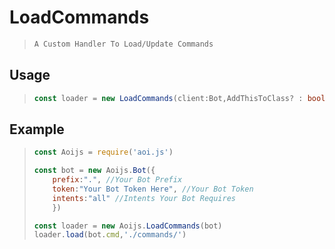 # LoadCommands 
> ```js
> A Custom Handler To Load/Update Commands
> ```
## Usage
>```ts
> const loader = new LoadCommands(client:Bot,AddThisToClass? : boolean)
>```
## Example 
>```js
>const Aoijs = require('aoi.js')
>
>const bot = new Aoijs.Bot({
>     prefix:".", //Your Bot Prefix
>     token:"Your Bot Token Here", //Your Bot Token
>     intents:"all" //Intents Your Bot Requires 
>     })
>
>const loader = new Aoijs.LoadCommands(bot)
>loader.load(bot.cmd,'./commands/')
>```
